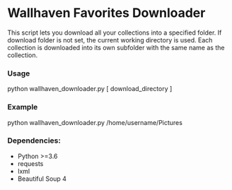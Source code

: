 # Wallhaven Favorites Downloader

This script lets you download all your collections into a specified folder. If download folder is not set, the current working directory is used. Each collection is downloaded into its own subfolder with the same name as the collection.

### **Usage**
python wallhaven_downloader.py [ download_directory ]

### **Example**
python wallhaven_downloader.py /home/username/Pictures


### **Dependencies:**
* Python >=3.6
* requests
* lxml
* Beautiful Soup 4
